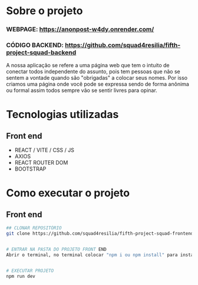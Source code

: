 # Sobre o projeto


### WEBPAGE: https://anonpost-w4dy.onrender.com/
### CÓDIGO BACKEND: https://github.com/squad4resilia/fifth-project-squad-backend

A nossa aplicação se refere a uma página web que tem o intuito de conectar todos independente do assunto, pois tem pessoas que não se sentem a vontade quando são "obrigadas" a colocar seus nomes.
Por isso criamos uma página onde você pode se expressa sendo de forma anônima ou formal assim todos sempre vão se sentir livres para opinar.


# Tecnologias utilizadas

## Front end
- REACT / VITE / CSS / JS 
- AXIOS
- REACT ROUTER DOM
- BOOTSTRAP


# Como executar o projeto

## Front end 

```bash
## CLONAR REPOSITÓRIO
git clone https://github.com/squad4resilia/fifth-project-squad-frontend2.git


# ENTRAR NA PASTA DO PROJETO FRONT END
Abrir o terminal, no terminal colocar "npm i ou npm install" para instalar a pasta node_modules.


# EXECUTAR PROJETO
npm run dev
```

